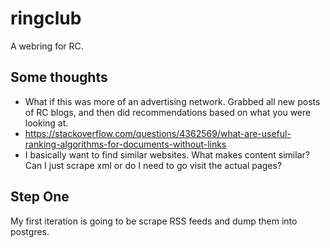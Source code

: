# ringclub

A webring for RC.

## Some thoughts

 - What if this was more of an advertising network. Grabbed all new posts of RC blogs, and then did recommendations based on what you were looking at.
 - https://stackoverflow.com/questions/4362569/what-are-useful-ranking-algorithms-for-documents-without-links
 - I basically want to find similar websites. What makes content similar? Can I just scrape xml or do I need to go visit the actual pages?

## Step One

My first iteration is going to be scrape RSS feeds and dump them into postgres.
